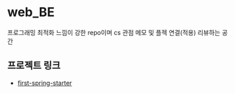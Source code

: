 # web_BE
프로그래밍 최적화 느낌이 강한 repo이며 cs 관점 메모 및 플젝 연결(적용) 리뷰하는 공간



## 프로젝트 링크
- [first-spring-starter](https://github.com/davJ-star/first-spring-starter)
